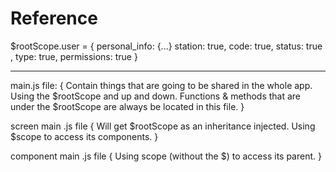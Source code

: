 # Reference

$rootScope.user = {
  personal_info: {...}
  station: true,
  code: true,
  status: true ,
  type: true,
  permissions: true
}

---

main.js file:
{
  Contain things that are going to be shared in the whole app.
  Using the $rootScope and up and down.
  Functions & methods that are under the $rootScope are always be located in
  this file.
}

screen main .js file {
  Will get $rootScope as an inheritance injected.
  Using $scope to access its components.
}

component main .js file {
  Using scope (without the $) to access its parent.
}
